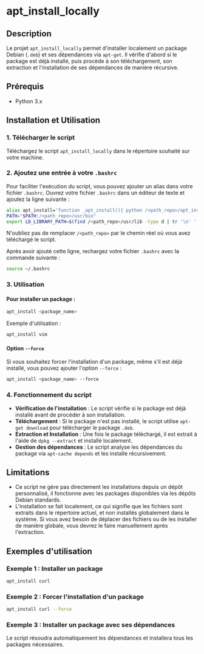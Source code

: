# apt_install_locally

## Description
Le projet `apt_install_locally` permet d'installer localement un package Debian (`.deb`) et ses dépendances via `apt-get`. Il vérifie d'abord si le package est déjà installé, puis procède à son téléchargement, son extraction et l'installation de ses dépendances de manière récursive.

## Prérequis
- Python 3.x

## Installation et Utilisation

### 1. Télécharger le script

Téléchargez le script `apt_install_locally` dans le répertoire souhaité sur votre machine.

### 2. Ajoutez une entrée à votre `.bashrc`

Pour faciliter l'exécution du script, vous pouvez ajouter un alias dans votre fichier `.bashrc`. Ouvrez votre fichier `.bashrc` dans un éditeur de texte et ajoutez la ligne suivante :

```bash
alias apt_install='function _apt_install(){ python /<path_repo>/apt_install.py $1 $2;}; _apt_install'
PATH="$PATH:/<path_repo>/usr/bin"
export LD_LIBRARY_PATH=$(find /<path_repo>/usr/lib -type d | tr '\n' ':')$LD_LIBRARY_PATH
```

N'oubliez pas de remplacer `/<path_repo>` par le chemin réel où vous avez téléchargé le script.

Après avoir ajouté cette ligne, rechargez votre fichier `.bashrc` avec la commande suivante :

```bash
source ~/.bashrc
```

### 3. Utilisation

#### Pour installer un package :

```bash
apt_install <package_name>
```

Exemple d'utilisation :

```bash
apt_install vim
```

#### Option `--force`

Si vous souhaitez forcer l'installation d'un package, même s'il est déjà installé, vous pouvez ajouter l'option `--force` :

```bash
apt_install <package_name> --force
```

### 4. Fonctionnement du script

- **Vérification de l'installation** : Le script vérifie si le package est déjà installé avant de procéder à son installation.
- **Téléchargement** : Si le package n'est pas installé, le script utilise `apt-get download` pour télécharger le package `.deb`.
- **Extraction et Installation** : Une fois le package téléchargé, il est extrait à l'aide de `dpkg --extract` et installé localement.
- **Gestion des dépendances** : Le script analyse les dépendances du package via `apt-cache depends` et les installe récursivement.

## Limitations

- Ce script ne gère pas directement les installations depuis un dépôt personnalisé, il fonctionne avec les packages disponibles via les dépôts Debian standards.
- L'installation se fait localement, ce qui signifie que les fichiers sont extraits dans le répertoire actuel, et non installés globalement dans le système. Si vous avez besoin de déplacer des fichiers ou de les installer de manière globale, vous devrez le faire manuellement après l'extraction.

## Exemples d'utilisation

### Exemple 1 : Installer un package

```bash
apt_install curl
```

### Exemple 2 : Forcer l'installation d'un package

```bash
apt_install curl --force
```

### Exemple 3 : Installer un package avec ses dépendances

Le script résoudra automatiquement les dépendances et installera tous les packages nécessaires.
